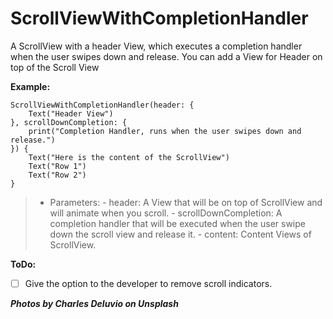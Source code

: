 # ScrollViewWithCompletionHandler

A ScrollView with a header View, which executes a completion handler when the user swipes down and release.
You can add a View for Header on top of the Scroll View


**Example:**

```
ScrollViewWithCompletionHandler(header: {
    Text("Header View")
}, scrollDownCompletion: {
    print("Completion Handler, runs when the user swipes down and release.")
}) {
    Text("Here is the content of the ScrollView")
    Text("Row 1")
    Text("Row 2")
}
```

>- Parameters:
    - header: A View that will be on top of ScrollView and will animate when you scroll.
    - scrollDownCompletion: A completion handler that will be executed when the user swipe down the scroll view and release it.
    - content: Content Views of ScrollView.
    

**ToDo:**
- [ ] Give the option to the developer to remove scroll indicators.


***Photos by Charles Deluvio on Unsplash***
